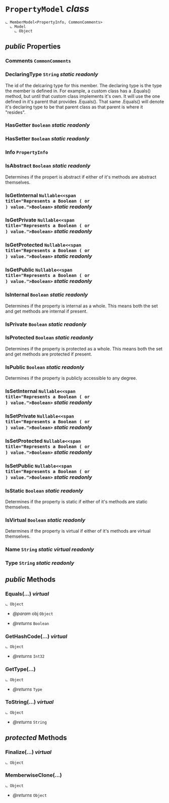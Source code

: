 # <code><span title="undefined">PropertyModel</span></code> *class*

```
ட MemberModel<PropertyInfo, CommonComments>
  ட Model
    ட Object
```



## *public* Properties

### Comments <code><span title="undefined">CommonComments</span></code>



### DeclaringType <code><span title="undefined">String</span></code> *static* *readonly*

The id of the delcaring type for this member. The declaring type is 
the type the member is defined in. For example, a custom class has a .Equals()
method, but until that custom class implements it's own. It will use the one defined
in it's parent that provides .Equals(). That same .Equals() will denote it's declaring type to
be that parent class as that parent is where it "resides".

### HasGetter <code><span title="undefined">Boolean</span></code> *static* *readonly*



### HasSetter <code><span title="undefined">Boolean</span></code> *static* *readonly*



### Info <code><span title="undefined">PropertyInfo</span></code>



### IsAbstract <code><span title="undefined">Boolean</span></code> *static* *readonly*

Determines if the propert is abstract if either of it's methods are abstract themselves.

### IsGetInternal <code><span title="undefined">Nullable</span><<span title="Represents a Boolean (<see langword="true" /> or <see langword="false" />) value.">Boolean</span>></code> *static* *readonly*



### IsGetPrivate <code><span title="undefined">Nullable</span><<span title="Represents a Boolean (<see langword="true" /> or <see langword="false" />) value.">Boolean</span>></code> *static* *readonly*



### IsGetProtected <code><span title="undefined">Nullable</span><<span title="Represents a Boolean (<see langword="true" /> or <see langword="false" />) value.">Boolean</span>></code> *static* *readonly*



### IsGetPublic <code><span title="undefined">Nullable</span><<span title="Represents a Boolean (<see langword="true" /> or <see langword="false" />) value.">Boolean</span>></code> *static* *readonly*



### IsInternal <code><span title="undefined">Boolean</span></code> *static* *readonly*

Determines if the property is internal as a whole. This means both the set and get methods are internal if present.

### IsPrivate <code><span title="undefined">Boolean</span></code> *static* *readonly*



### IsProtected <code><span title="undefined">Boolean</span></code> *static* *readonly*

Determines if the property is protected as a whole. This means both the set and get methods are protected if present.

### IsPublic <code><span title="undefined">Boolean</span></code> *static* *readonly*

Determines if the property is publicly accessible to any degree.

### IsSetInternal <code><span title="undefined">Nullable</span><<span title="Represents a Boolean (<see langword="true" /> or <see langword="false" />) value.">Boolean</span>></code> *static* *readonly*



### IsSetPrivate <code><span title="undefined">Nullable</span><<span title="Represents a Boolean (<see langword="true" /> or <see langword="false" />) value.">Boolean</span>></code> *static* *readonly*



### IsSetProtected <code><span title="undefined">Nullable</span><<span title="Represents a Boolean (<see langword="true" /> or <see langword="false" />) value.">Boolean</span>></code> *static* *readonly*



### IsSetPublic <code><span title="undefined">Nullable</span><<span title="Represents a Boolean (<see langword="true" /> or <see langword="false" />) value.">Boolean</span>></code> *static* *readonly*



### IsStatic <code><span title="undefined">Boolean</span></code> *static* *readonly*

Determines if the property is static if either of it's methods are static themselves.

### IsVirtual <code><span title="undefined">Boolean</span></code> *static* *readonly*

Determines if the property is virtual if either of it's methods are virtual themselves.

### Name <code><span title="undefined">String</span></code> *static* *virtual* *readonly*



### Type <code><span title="undefined">String</span></code> *static* *readonly*





## *public* Methods

### Equals(...) *virtual*

```
ட Object
```



- *@param* obj <code><span title="undefined">Object</span></code>

- *@returns* <code><span title="undefined">Boolean</span></code>

### GetHashCode(...) *virtual*

```
ட Object
```



- *@returns* <code><span title="undefined">Int32</span></code>

### GetType(...)

```
ட Object
```



- *@returns* <code><span title="undefined">Type</span></code>

### ToString(...) *virtual*

```
ட Object
```



- *@returns* <code><span title="undefined">String</span></code>

## *protected* Methods

### Finalize(...) *virtual*

```
ட Object
```





### MemberwiseClone(...)

```
ட Object
```



- *@returns* <code><span title="undefined">Object</span></code>